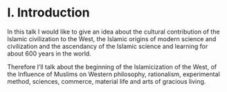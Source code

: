 I. Introduction
===============

In this talk I would like to give an idea about the cultural
contribution of the Islamic civilization to the West, the Islamic
origins of modern science and civilization and the ascendancy of the
Islamic science and learning for about 600 years in the world.

Therefore I’ll talk about the beginning of the Islamicization of the
West, of the Influence of Muslims on Western philosophy, rationalism,
experimental method, sciences, commerce, material life and arts of
gracious living.



